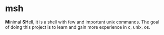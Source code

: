 # msh

**M**inimal **SH**ell, it is a shell with few and important unix commands. The goal of doing this project is to learn and gain more experience in c, unix, os. 
